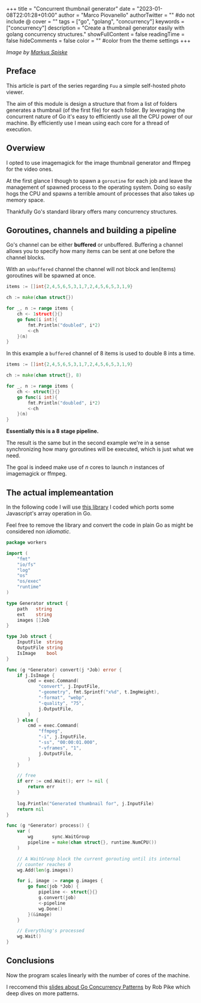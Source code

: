 +++
title = "Concurrent thumbnail generator"
date = "2023-01-08T22:01:28+01:00"
author = "Marco Piovanello"
authorTwitter = "" #do not include @
cover = ""
tags = ["go", "golang", "concurrency"]
keywords = ["concurrency"]
description = "Create a thumbnail generator easily with golang concurrency structures."
showFullContent = false
readingTime = false
hideComments = false
color = "" #color from the theme settings
+++

*Image by [Markus Spiske](https://unsplash.com/it/@markusspiske)*

## Preface

This article is part of the series regarding `Fuu` a simple self-hosted photo viewer.

The aim of this module is design a structure that from a list of folders generates a thumbnail (of the first file) for each folder.
By leveraging the concurrent nature of Go it's easy to efficiently use all the CPU power of our machine. By efficiently use I mean using each core for a thread of execution.

## Overwiew
I opted to use imagemagick for the image thumbnail generator and ffmpeg for the video ones.

At the first glance I though to spawn a `goroutine` for each job and leave the management of spawned process to the operating system. Doing so easily hogs the CPU and spawns a terrible amount of processes that also takes up memory space.

Thankfully Go's standard library offers many concurrency structures.

## Goroutines, channels and building a pipeline

Go's channel can be either **buffered** or unbuffered.
Buffering a channel allows you to specify how many items can be sent at one before the channel blocks.

With an `unbuffered` channel the channel will not block and len(items) goroutines will be spawned at once.

```go
items := []int{2,4,5,6,5,3,1,7,2,4,5,6,5,3,1,9}

ch := make(chan struct{})

for _, n := range items {
    ch <- 1struct{}{}
    go func(i int){
        fmt.Println("doubled", i*2)
        <-ch
    }(n)
}
```

In this example a `buffered` channel of 8 items is used to double 8 ints a time.

```go
items := []int{2,4,5,6,5,3,1,7,2,4,5,6,5,3,1,9}

ch := make(chan struct{}, 8)

for _, n := range items {
    ch <- struct{}{}
    go func(i int){
        fmt.Println("doubled", i*2)
        <-ch
    }(n)
}
```

**Essentially this is a 8 stage pipeline.**

The result is the same but in the second example we're in a sense synchronizing how many goroutines will be executed, which is just what we need.

The goal is indeed make use of *n* cores to launch *n* instances of imagemagick or ffmpeg.

## The actual implemeantation

In the following code I will use [this library](https://github.com/marcopeocchi/fazzoletti) I coded which ports some Javascript's array operation in Go.

Feel free to remove the library and convert the code in plain Go as might be considered non *idiomatic*.

```go
package workers

import (
	"fmt"
	"io/fs"
	"log"
	"os"
	"os/exec"
	"runtime"
)

type Generator struct {
	path   string
	ext    string
	images []Job
}

type Job struct {
	InputFile  string
	OutputFile string
	IsImage    bool
}

func (g *Generator) convert(j *Job) error {
	if j.IsImage {
		cmd = exec.Command(
			"convert", j.InputFile,
			"-geometry", fmt.Sprintf("x%d", t.ImgHeight),
			"-format", "webp",
			"-quality", "75",
			j.OutputFile,
		)
	} else {
		cmd = exec.Command(
			"ffmpeg",
			"-i", j.InputFile,
			"-ss", "00:00:01.000",
			"-vframes", "1",
			j.OutputFile,
		)
	}

	// free
	if err := cmd.Wait(); err != nil {
		return err
	}
	
	log.Println("Generated thumbnail for", j.InputFile)
	return nil
}

func (g *Generator) process() {
	var (
		wg       sync.WaitGroup
		pipeline = make(chan struct{}, runtime.NumCPU())
	)

	// A WaitGruop block the current gorouting until its internal 
	// counter reaches 0
	wg.Add(len(g.images))

	for i, image := range g.images {
		go func(job *Job) {
			pipeline <- struct{}{}
			g.convert(job)
			<-pipeline
			wg.Done()
		}(&image)
	}

	// Everything's processed
	wg.Wait()
}
```

## Conclusions

Now the program scales linearly with the number of cores of the machine.

I reccomend this [slides about Go Concurrency Patterns](https://go.dev/talks/2012/concurrency.slide#1) by Rob Pike which deep dives on more 
patterns.